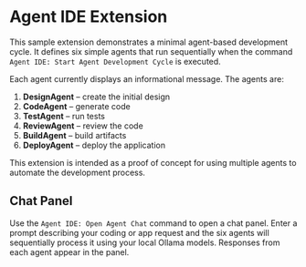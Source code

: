 # Agent IDE Extension

This sample extension demonstrates a minimal agent-based development cycle.
It defines six simple agents that run sequentially when the command
`Agent IDE: Start Agent Development Cycle` is executed.

Each agent currently displays an informational message. The agents are:

1. **DesignAgent** – create the initial design
2. **CodeAgent** – generate code
3. **TestAgent** – run tests
4. **ReviewAgent** – review the code
5. **BuildAgent** – build artifacts
6. **DeployAgent** – deploy the application

This extension is intended as a proof of concept for using multiple agents
to automate the development process.

## Chat Panel

Use the `Agent IDE: Open Agent Chat` command to open a chat panel. Enter a
prompt describing your coding or app request and the six agents will sequentially
process it using your local Ollama models. Responses from each agent appear in the
panel.
